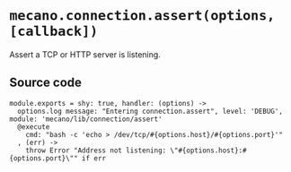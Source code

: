 
# `mecano.connection.assert(options, [callback])`

Assert a TCP or HTTP server is listening.

## Source code

    module.exports = shy: true, handler: (options) ->
      options.log message: "Entering connection.assert", level: 'DEBUG', module: 'mecano/lib/connection/assert'
      @execute
        cmd: "bash -c 'echo > /dev/tcp/#{options.host}/#{options.port}'"
      , (err) ->
        throw Error "Address not listening: \"#{options.host}:#{options.port}\"" if err
